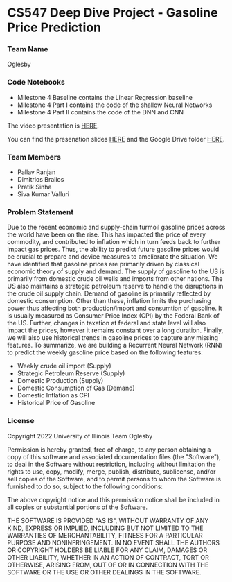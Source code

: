 # CS547 Deep Dive Project - Gasoline Price Prediction

### Team Name
Oglesby

### Code Notebooks
- Milestone 4 Baseline contains the Linear Regression baseline
- Milestone 4 Part I contains the code of the shallow Neural Networks
- Milestone 4 Part II contains the code of the DNN and CNN

The video presentation is [HERE](https://drive.google.com/file/d/1tmPdA18m3umsjVqXAsWlrddlLR7tSClv/view?usp=share_link).

You can find the presenation slides [HERE](DeepDivePresentation.pdf) and the Google Drive folder [HERE](https://drive.google.com/drive/folders/1aTw7J2q4nMLyWLJIUm2HcnqFSgGwUIBB?usp=sharing).

### Team Members
- Pallav Ranjan
- Dimitrios Bralios
- Pratik Sinha
- Siva Kumar Valluri

### Problem Statement
Due to the recent economic and supply-chain turmoil gasoline prices across the world have been on the rise. This has impacted the price of every commodity, and contributed to inflation which in turn feeds back to further impact gas prices. Thus, the ability to predict future gasoline prices would be crucial to prepare and device measures to ameliorate the situation. We have identified that gasoline prices are primarily driven by classical economic theory of supply and demand. The supply of gasoline to the US is primarily from domestic crude oil wells and imports from other nations. The US also maintains a strategic petroleum reserve to handle the disruptions in the crude oil supply chain. Demand of gasoline is primarily reflected by domestic consumption. Other than these, inflation limits the purchasing power thus affecting both production/import and consumtion of gasoline. It is usually measured as Consumer Price Index (CPI) by the Federal Bank of the US. Further, changes in taxation at federal and state level will also impact the prices, however it remains constant over a long duration. Finally, we will also use historical trends in gasoline prices to capture any missing features. To summarize, we are building a Recurrent Neural Network (RNN) to predict the weekly gasoline price based on the following features:
- Weekly crude oil import (Supply)
- Strategic Petroleum Reserve (Supply)
- Domestic Production (Supply)
- Domestic Consumption of Gas (Demand) 
- Domestic Inflation as CPI
- Historical Price of Gasoline


### License
Copyright 2022 University of Illinois Team Oglesby

Permission is hereby granted, free of charge, to any person obtaining a copy of this software and associated documentation files (the "Software"), to deal in the Software without restriction, including without limitation the rights to use, copy, modify, merge, publish, distribute, sublicense, and/or sell copies of the Software, and to permit persons to whom the Software is furnished to do so, subject to the following conditions:

The above copyright notice and this permission notice shall be included in all copies or substantial portions of the Software.

THE SOFTWARE IS PROVIDED "AS IS", WITHOUT WARRANTY OF ANY KIND, EXPRESS OR IMPLIED, INCLUDING BUT NOT LIMITED TO THE WARRANTIES OF MERCHANTABILITY, FITNESS FOR A PARTICULAR PURPOSE AND NONINFRINGEMENT. IN NO EVENT SHALL THE AUTHORS OR COPYRIGHT HOLDERS BE LIABLE FOR ANY CLAIM, DAMAGES OR OTHER LIABILITY, WHETHER IN AN ACTION OF CONTRACT, TORT OR OTHERWISE, ARISING FROM, OUT OF OR IN CONNECTION WITH THE SOFTWARE OR THE USE OR OTHER DEALINGS IN THE SOFTWARE.
